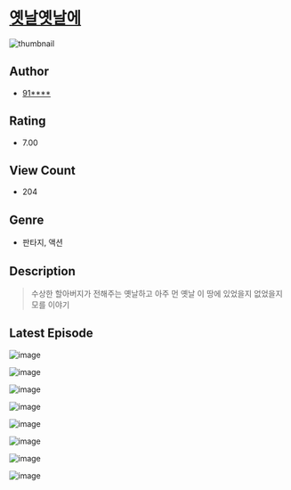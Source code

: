 # [옛날옛날에](https://comic.naver.com/bestChallenge/list?titleId=809993)
![thumbnail](https://image-comic.pstatic.net/user_contents_data/challenge_comic/2023/05/23/200367/upload_3702295783151974711_480x623.jpeg)

## Author
- [91****](https://comic.naver.com/artistTitle?id=200367)

## Rating
- 7.00

## View Count
- 204

## Genre
- 판타지, 액션

## Description
> 수상한 할아버지가 전해주는 옛날하고 아주 먼 옛날 이 땅에 있었을지 없었을지 모를 이야기


## Latest Episode
![image](https://image-comic.pstatic.net/user_contents_data/challenge_comic/2023/05/23/200367/upload_7219378179096011366.jpeg)

![image](https://image-comic.pstatic.net/user_contents_data/challenge_comic/2023/05/23/200367/upload_3991658433045750372.jpeg)

![image](https://image-comic.pstatic.net/user_contents_data/challenge_comic/2023/05/23/200367/upload_3545006027708773683.jpeg)

![image](https://image-comic.pstatic.net/user_contents_data/challenge_comic/2023/05/23/200367/upload_3630292967180481075.jpeg)

![image](https://image-comic.pstatic.net/user_contents_data/challenge_comic/2023/05/23/200367/upload_3978479708871735091.jpeg)

![image](https://image-comic.pstatic.net/user_contents_data/challenge_comic/2023/05/23/200367/upload_3905855874952159588.jpeg)

![image](https://image-comic.pstatic.net/user_contents_data/challenge_comic/2023/05/23/200367/upload_7364574178478482996.jpeg)

![image](https://image-comic.pstatic.net/user_contents_data/challenge_comic/2023/05/23/200367/upload_4120856749502772016.jpeg)
